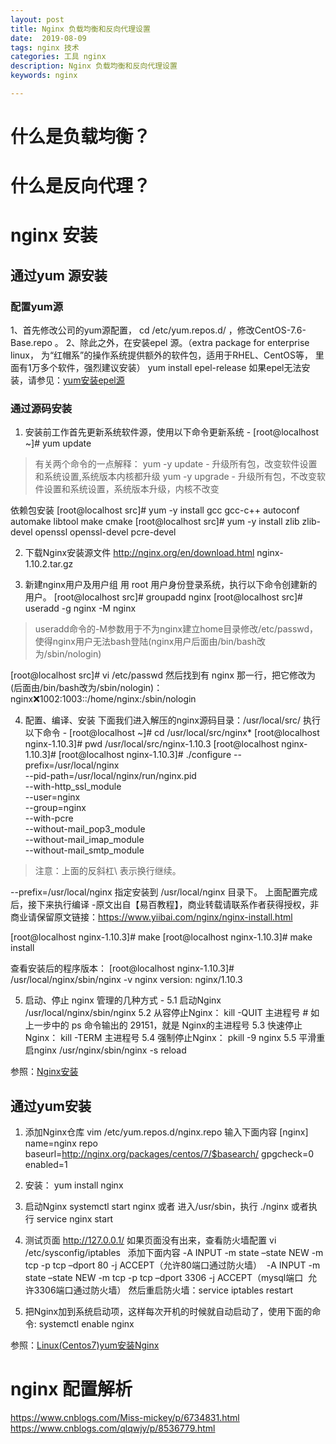 ```yaml
---
layout: post
title: Nginx 负载均衡和反向代理设置
date:  2019-08-09
tags: nginx 技术
categories: 工具 nginx
description: Nginx 负载均衡和反向代理设置
keywords: nginx

---
```


#  什么是负载均衡？
# 什么是反向代理？
# nginx 安装
## 通过yum 源安装
### 配置yum源
1、首先修改公司的yum源配置， cd /etc/yum.repos.d/  ，修改CentOS-7.6-Base.repo 。
2、除此之外，在安装epel 源。（extra package for enterprise linux， 为“红帽系”的操作系统提供额外的软件包，适用于RHEL、CentOS等，
里面有1万多个软件，强烈建议安装） yum install epel-release
如果epel无法安装，请参见：[yum安装epel源](https://www.cnblogs.com/f66666/p/9834835.html)
### 通过源码安装
1. 安装前工作首先更新系统软件源，使用以下命令更新系统 -
[root@localhost ~]# yum update
> 有关两个命令的一点解释：
yum -y update - 升级所有包，改变软件设置和系统设置,系统版本内核都升级
yum -y upgrade - 升级所有包，不改变软件设置和系统设置，系统版本升级，内核不改变

依赖包安装
[root@localhost src]# yum -y install gcc gcc-c++ autoconf automake libtool make cmake
[root@localhost src]# yum -y install zlib zlib-devel openssl openssl-devel pcre-devel

2.  下载Nginx安装源文件
http://nginx.org/en/download.html   nginx-1.10.2.tar.gz

3. 新建nginx用户及用户组
用 root 用户身份登录系统，执行以下命令创建新的用户。
[root@localhost src]# groupadd nginx
[root@localhost src]# useradd -g nginx -M nginx
>useradd命令的-M参数用于不为nginx建立home目录修改/etc/passwd，
使得nginx用户无法bash登陆(nginx用户后面由/bin/bash改为/sbin/nologin)

[root@localhost src]# vi /etc/passwd
然后找到有 nginx 那一行，把它修改为(后面由/bin/bash改为/sbin/nologin)：
nginx:x:1002:1003::/home/nginx:/sbin/nologin

4. 配置、编译、安装
下面我们进入解压的nginx源码目录：/usr/local/src/ 执行以下命令 -
[root@localhost ~]# cd /usr/local/src/nginx*
[root@localhost nginx-1.10.3]# pwd
/usr/local/src/nginx-1.10.3
[root@localhost nginx-1.10.3]#
[root@localhost nginx-1.10.3]# ./configure --prefix=/usr/local/nginx \
--pid-path=/usr/local/nginx/run/nginx.pid \
--with-http_ssl_module \
--user=nginx \
 --group=nginx \
--with-pcre \
--without-mail_pop3_module \
--without-mail_imap_module \
--without-mail_smtp_module

> 注意：上面的反斜杠\ 表示换行继续。

--prefix=/usr/local/nginx 指定安装到 /usr/local/nginx 目录下。
上面配置完成后，接下来执行编译 -原文出自【易百教程】，商业转载请联系作者获得授权，非商业请保留原文链接：https://www.yiibai.com/nginx/nginx-install.html

[root@localhost nginx-1.10.3]# make
[root@localhost nginx-1.10.3]# make install

查看安装后的程序版本：
[root@localhost nginx-1.10.3]# /usr/local/nginx/sbin/nginx -v
nginx version: nginx/1.10.3

5. 启动、停止
nginx 管理的几种方式 -
5.1  启动Nginx 
/usr/local/nginx/sbin/nginx 
5.2 从容停止Nginx：
kill -QUIT 主进程号 # 如上一步中的 ps 命令输出的 29151，就是 Nginx的主进程号
5.3 快速停止Nginx：
kill -TERM 主进程号
5.4 强制停止Nginx：
pkill -9 nginx
5.5 平滑重启nginx
/usr/nginx/sbin/nginx -s reload

参照：[Nginx安装](https://www.yiibai.com/nginx/nginx-install.html)


## 通过yum安装
1. 添加Nginx仓库
vim /etc/yum.repos.d/nginx.repo
输入下面内容
[nginx]
name=nginx repo
baseurl=http://nginx.org/packages/centos/7/$basearch/
gpgcheck=0
enabled=1

2. 安装：
yum install nginx

3. 启动Nginx
systemctl start nginx
或者 进入/usr/sbin，执行
./nginx
或者执行
service nginx start

4. 测试页面
http://127.0.0.1/ 如果页面没有出来，查看防火墙配置
vi /etc/sysconfig/iptables   添加下面内容
-A INPUT -m state –state NEW -m tcp -p tcp –dport 80 -j ACCEPT（允许80端口通过防火墙） 
-A INPUT -m state –state NEW -m tcp -p tcp –dport 3306 -j ACCEPT（mysql端口  允许3306端口通过防火墙）
然后重启防火墙：service iptables restart

5. 把Nginx加到系统启动项，这样每次开机的时候就自动启动了，使用下面的命令:
systemctl enable nginx

参照：[Linux(Centos7)yum安装Nginx](https://blog.csdn.net/gebitan505/article/details/54601336)

# nginx 配置解析


https://www.cnblogs.com/Miss-mickey/p/6734831.html
https://www.cnblogs.com/qlqwjy/p/8536779.html





 